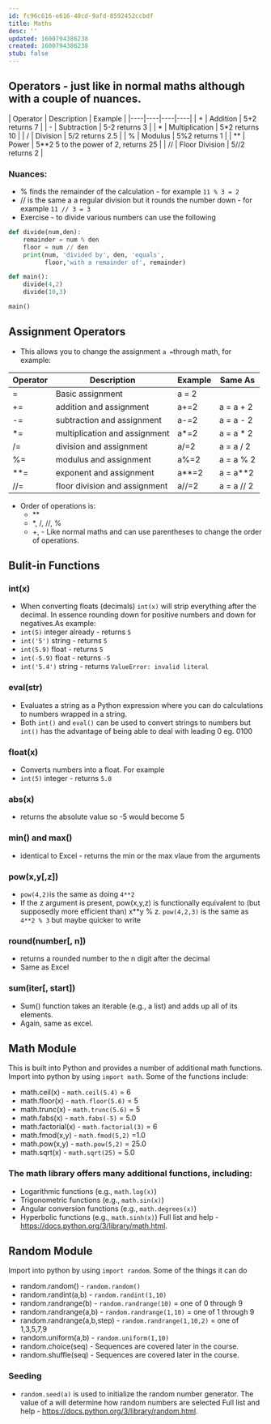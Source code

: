 ```yaml
---
id: fc96c616-e616-40cd-9afd-8592452ccbdf
title: Maths
desc: ''
updated: 1600794386238
created: 1600794386238
stub: false
---
```


## Operators - just like in normal maths although with a couple of nuances.

| Operator | Description	 | Example |
|----|----|----|----|
| +	| Addition	| 5+2 returns 7 |
| -	| Subtraction	| 5-2 returns 3 |
| *	| Multiplication	| 5*2 returns 10 |
| /	| Division	| 5/2 returns 2.5 |
| %	| Modulus	| 5%2 returns 1 |
| **	| Power	| 5**2 5 to the power of 2, returns 25 |
| //	| Floor Division | 5//2 returns 2 |

### Nuances:
- % finds the remainder of the calculation - for example `11 % 3 = 2`
- // is the same a a regular division but it rounds the number down - for example `11 // 3 = 3`
- Exercise - to divide various numbers can use the following
```python
def divide(num,den):
    remainder = num % den
    floor = num // den
    print(num, 'divided by', den, 'equals',
          floor,'with a remainder of', remainder)

def main():
    divide(4,2)
    divide(10,3)

main()
```
## Assignment Operators

- This allows you to change the assignment `a =`through math, for example:

| Operator	| Description	| Example | Same As|
|----|----|----|----|
| =	| Basic assignment	| a = 2 |
| +=	| addition and assignment	| a+=2 | a = a + 2 |
| -=	| subtraction and assignment	| a-=2 | a = a - 2 |
| *=	| multiplication and assignment	| a*=2 | a = a * 2 |
| /=	| division and assignment	| a/=2 | a = a / 2 |
| %=	| modulus and assignment	| a%=2 | a = a % 2 |
| **=	| exponent and assignment	| a**=2 | a = a**2 |
| //=	| floor division and assignment	| a//=2 | a = a // 2 |

- Order of operations is:
  - **
  - *, /, //, %
  - +, -
Like normal maths and can use parentheses to change the order of operations.

## Bulit-in Functions
### int(x)
  - When converting floats (decimals) `int(x)` will strip everything after the decimal. In essence rounding down for positive numbers and down for negatives.As example:
  - `int(5)` integer already - returns `5`
  - `int('5')` string - returns `5`
  - `int(5.9)`  float - returns `5`
  - `int(-5.9)` float - returns `-5`
  - `int('5.4')` string - returns `ValueError: invalid literal`

### eval(str)
  - Evaluates a string as a Python expression where you can do calculations to numbers wrapped in a string.
  - Both `int()` and `eval()` can be used to convert strings to numbers but `int()` has the advantage of being able to deal with leading 0 eg. 0100
### float(x)
  - Converts numbers into a float. For example
  -  `int(5)` integer - returns `5.0`

### abs(x)
  - returns the absolute value so -5 would become 5
### min() and max()
  - identical to Excel - returns the min or the max vlaue from the arguments
### pow(x,y[,z])
  - `pow(4,2)`is the same as doing `4**2`
  - If the z argument is present, pow(x,y,z) is functionally equivalent to (but supposedly more efficient than) x**y % z. `pow(4,2,3)` is the same as `4**2 % 3` but maybe quicker to write
### round(number[, n])
  - returns a rounded number to the n digit after the decimal
  - Same as Excel
### sum(iter[, start])
- Sum() function takes an iterable (e.g., a list) and adds up all of its elements.
- Again, same as excel.

## Math Module
This is built into Python and provides a number of additional math functions. Import into python by using `import math`. Some of the functions include:
- math.ceil(x) - `math.ceil(5.4)` = 6
- math.floor(x) - `math.floor(5.6)` = 5
- math.trunc(x) - `math.trunc(5.6)` = 5
- math.fabs(x) - `math.fabs(-5)` = 5.0
- math.factorial(x) - `math.factorial(3)` = 6
- math.fmod(x,y) - `math.fmod(5,2)` =1.0
- math.pow(x,y) - `math.pow(5,2)` = 25.0
- math.sqrt(x) - `math.sqrt(25)` = 5.0

### The math library offers many additional functions, including:
- Logarithmic functions (e.g., `math.log(x)`)
- Trigonometric functions (e.g., `math.sin(x)`)
- Angular conversion functions (e.g., `math.degrees(x)`)
- Hyperbolic functions (e.g., `math.sinh(x)`)
Full list and help - https://docs.python.org/3/library/math.html.

## Random Module

Import into python by using `import random`.  Some of the things it can do
- random.random() - `random.random()`
- random.randint(a,b) - `random.randint(1,10)`
- random.randrange(b) - `random.randrange(10)` = one of 0 through 9
- random.randrange(a,b) - `random.randrange(1,10)` = one of 1 through 9
- random.randrange(a,b,step) - `random.randrange(1,10,2)` = one of 1,3,5,7,9
- random.uniform(a,b) - `random.uniform(1,10)`
- random.choice(seq) - Sequences are covered later in the course.
- random.shuffle(seq) - Sequences are covered later in the course.

### Seeding
- `random.seed(a)` is used to initialize the random number generator. The value of a will determine how random numbers are selected
Full list and help - https://docs.python.org/3/library/random.html.
